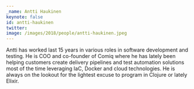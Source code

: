 ```yaml
---
_name: Antti Haukinen
keynote: false
id: antti-haukinen
twitter: 
image: /images/2018/people/antti-haukinen.jpeg
---
```


Antti has worked last 15 years in various roles in software development and testing. He is COO and co-founder of Comiq where he has lately been helping customers create delivery pipelines and test automation solutions most of the time leveraging IaC, Docker and cloud technologies. He is always on the lookout for the lightest excuse to program in Clojure or lately Elixir.